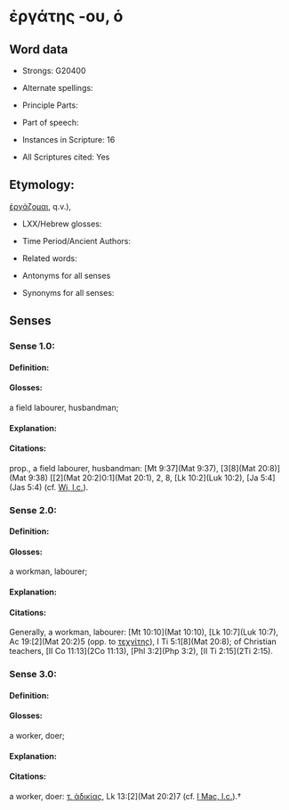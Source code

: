 # ἐργάτης -ου, ὁ

<!-- Status: S2=NeedsEdits -->
<!-- Lexica used for edits:   -->

## Word data

* Strongs: G20400

* Alternate spellings:



* Principle Parts: 


* Part of speech: 


* Instances in Scripture: 16

* All Scriptures cited: Yes

## Etymology: 

[ἐργάζομαι](), q.v.), 

* LXX/Hebrew glosses: 


* Time Period/Ancient Authors: 


* Related words: 

* Antonyms for all senses

* Synonyms for all senses: 


## Senses 


### Sense  1.0: 

#### Definition: 

#### Glosses: 

a field labourer, husbandman; 

#### Explanation: 


#### Citations: 

prop., a field labourer, husbandman: [Mt 9:37](Mat 9:37), [3[8](Mat 20:8)](Mat 9:38) [[2](Mat 20:2)0:1](Mat 20:1), 2, 8, [Lk 10:2](Luk 10:2), [Ja 5:4](Jas 5:4) (cf. [Wi, l.c.](Wis.17.17)). 

### Sense  2.0: 

#### Definition: 

#### Glosses: 

a workman, labourer; 

#### Explanation: 


#### Citations: 

Generally, a workman, labourer: [Mt 10:10](Mat 10:10), [Lk 10:7](Luk 10:7), Ac 19:[2](Mat 20:2)5 (opp. to [τεχνίτης]()), I Ti 5:1[8](Mat 20:8); of Christian teachers, [II Co 11:13](2Co 11:13), [Phl 3:2](Php 3:2), [II Ti 2:15](2Ti 2:15). 

### Sense  3.0: 

#### Definition: 

#### Glosses: 

a worker, doer; 

#### Explanation: 


#### Citations: 

a worker, doer: [τ. ἀδικίας](), Lk 13:[2](Mat 20:2)7 (cf. [I Mac, l.c.](1Macc.3.6)).†
